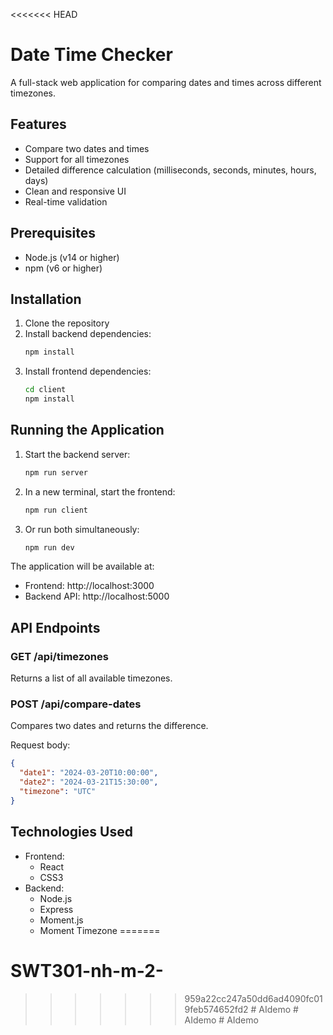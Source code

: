 <<<<<<< HEAD
# Date Time Checker

A full-stack web application for comparing dates and times across different timezones.

## Features

- Compare two dates and times
- Support for all timezones
- Detailed difference calculation (milliseconds, seconds, minutes, hours, days)
- Clean and responsive UI
- Real-time validation

## Prerequisites

- Node.js (v14 or higher)
- npm (v6 or higher)

## Installation

1. Clone the repository
2. Install backend dependencies:
   ```bash
   npm install
   ```
3. Install frontend dependencies:
   ```bash
   cd client
   npm install
   ```

## Running the Application

1. Start the backend server:
   ```bash
   npm run server
   ```
2. In a new terminal, start the frontend:
   ```bash
   npm run client
   ```
3. Or run both simultaneously:
   ```bash
   npm run dev
   ```

The application will be available at:

- Frontend: http://localhost:3000
- Backend API: http://localhost:5000

## API Endpoints

### GET /api/timezones

Returns a list of all available timezones.

### POST /api/compare-dates

Compares two dates and returns the difference.

Request body:

```json
{
  "date1": "2024-03-20T10:00:00",
  "date2": "2024-03-21T15:30:00",
  "timezone": "UTC"
}
```

## Technologies Used

- Frontend:
  - React
  - CSS3
- Backend:
  - Node.js
  - Express
  - Moment.js
  - Moment Timezone
=======
# SWT301-nh-m-2-
>>>>>>> 959a22cc247a50dd6ad4090fc019feb574652fd2
#   A I d e m o 
 
 #   A I d e m o 
 
 #   A I d e m o 
 
 
